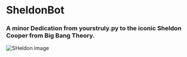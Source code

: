 # SheldonBot
### A minor Dedication from yourstruly.py to the iconic Sheldon Cooper from Big Bang Theory.

![SHeldon image](https://external-content.duckduckgo.com/iu/?u=https%3A%2F%2Fwww.dkoding.in%2Fwp-content%2Fuploads%2FSheldon-Cooper-Death-TBBTH-Trending-Today-DKODING.jpg&f=1&nofb=1)
